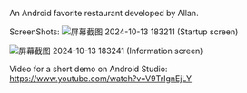 An Android favorite restaurant developed by Allan.

ScreenShots:
![屏幕截图 2024-10-13 183211](https://github.com/user-attachments/assets/433f19e3-6dc9-468c-9098-a098b8811144)
(Startup screen)

![屏幕截图 2024-10-13 183241](https://github.com/user-attachments/assets/9fd4bbf2-acdc-41fc-8892-06ca9c4970d8)
(Information screen)

Video for a short demo on Android Studio:
https://www.youtube.com/watch?v=V9TrIgnEjLY
